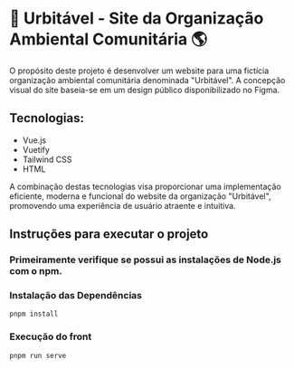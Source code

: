 # 🌿 **Urbitável - Site da Organização Ambiental Comunitária** 🌎

O propósito deste projeto é desenvolver um website para uma fictícia organização ambiental comunitária denominada "Urbitável". A concepção visual do site baseia-se em um design público disponibilizado no Figma.

## Tecnologias:
- Vue.js
- Vuetify
- Tailwind CSS
- HTML

A combinação destas tecnologias visa proporcionar uma implementação eficiente, moderna e funcional do website da organização "Urbitável", promovendo uma experiência de usuário atraente e intuitiva.

## Instruções para executar o projeto

### Primeiramente verifique se possui as instalações de Node.js com o npm.

### Instalação das Dependências
```
pnpm install
```

### Execução do front

```
pnpm run serve
```
